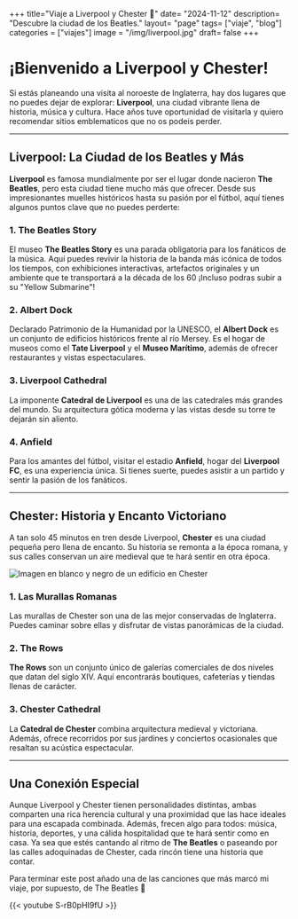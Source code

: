 +++
title="Viaje a Liverpool y Chester 🚕"
date= "2024-11-12"
description= "Descubre la ciudad de los Beatles."
layout= "page"
tags= ["viaje", "blog"]
categories = ["viajes"]
image = "/img/liverpool.jpg"
draft= false
+++

# ¡Bienvenido a Liverpool y Chester!

Si estás planeando una visita al noroeste de Inglaterra, hay dos lugares que no puedes dejar de explorar: **Liverpool**, una ciudad vibrante llena de historia, música y cultura.
Hace años tuve oportunidad de visitarla y quiero recomendar sitios emblematicos que no os podeis perder.

---

## Liverpool: La Ciudad de los Beatles y Más

**Liverpool** es famosa mundialmente por ser el lugar donde nacieron **The Beatles**, pero esta ciudad tiene mucho más que ofrecer. Desde sus impresionantes muelles históricos hasta su pasión por el fútbol, aquí tienes algunos puntos clave que no puedes perderte:

### 1. The Beatles Story
El museo **The Beatles Story** es una parada obligatoria para los fanáticos de la música. Aquí puedes revivir la historia de la banda más icónica de todos los tiempos, con exhibiciones interactivas, artefactos originales y un ambiente que te transportará a la década de los 60 ¡Incluso podras subir a su "Yellow Submarine"!

### 2. Albert Dock
Declarado Patrimonio de la Humanidad por la UNESCO, el **Albert Dock** es un conjunto de edificios históricos frente al río Mersey. Es el hogar de museos como el **Tate Liverpool** y el **Museo Marítimo**, además de ofrecer restaurantes y vistas espectaculares.

### 3. Liverpool Cathedral
La imponente **Catedral de Liverpool** es una de las catedrales más grandes del mundo. Su arquitectura gótica moderna y las vistas desde su torre te dejarán sin aliento.

### 4. Anfield
Para los amantes del fútbol, visitar el estadio **Anfield**, hogar del **Liverpool FC**, es una experiencia única. Si tienes suerte, puedes asistir a un partido y sentir la pasión de los fanáticos.

---

## Chester: Historia y Encanto Victoriano

A tan solo 45 minutos en tren desde Liverpool, **Chester** es una ciudad pequeña pero llena de encanto. Su historia se remonta a la época romana, y sus calles conservan un aire medieval que te hará sentir en otra época.

![Imagen en blanco y negro de un edificio en Chester](/img/chester.jpg)

### 1. Las Murallas Romanas
Las murallas de Chester son una de las mejor conservadas de Inglaterra. Puedes caminar sobre ellas y disfrutar de vistas panorámicas de la ciudad.

### 2. The Rows
**The Rows** son un conjunto único de galerías comerciales de dos niveles que datan del siglo XIV. Aquí encontrarás boutiques, cafeterías y tiendas llenas de carácter.

### 3. Chester Cathedral
La **Catedral de Chester** combina arquitectura medieval y victoriana. Además, ofrece recorridos por sus jardines y conciertos ocasionales que resaltan su acústica espectacular.

---

## Una Conexión Especial

Aunque Liverpool y Chester tienen personalidades distintas, ambas comparten una rica herencia cultural y una proximidad que las hace ideales para una escapada combinada.
Además, frecen algo para todos: música, historia, deportes, y una cálida hospitalidad que te hará sentir como en casa. 
Ya sea que estés cantando al ritmo de **The Beatles** o paseando por las calles adoquinadas de Chester, cada rincón tiene una historia que contar.

Para terminar este post añado una de las canciones que más marcó mi viaje, por supuesto, de The Beatles 🎸

{{< youtube S-rB0pHI9fU >}}

